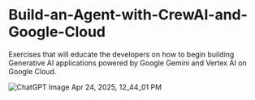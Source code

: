 # Build-an-Agent-with-CrewAI-and-Google-Cloud
Exercises that will educate the developers on how to begin building Generative AI applications powered by Google Gemini and Vertex AI on Google Cloud.

![ChatGPT Image Apr 24, 2025, 12_44_01 PM](https://github.com/user-attachments/assets/190a146f-6877-4e4d-8116-9ec071a95304)


